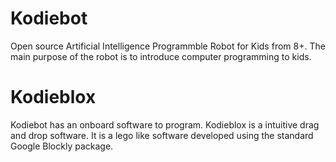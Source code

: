 # Kodiebot
Open source Artificial Intelligence Programmble Robot for Kids from 8+. The main
purpose of the robot is to introduce computer programming to kids.

# Kodieblox
Kodiebot has an onboard software to program. Kodieblox is a intuitive drag and drop
software. It is a lego like software developed using the standard Google Blockly package.


